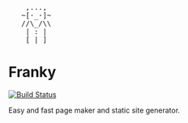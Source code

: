 <pre>
    ,...,
   ~[·_·]~
   //\_/\\
    | : |
    [_|_]
</pre>
# Franky

[![Build Status](https://travis-ci.org/franky-tool/franky-core.svg?branch=master)](https://travis-ci.org/franky-tool/franky-core)

Easy and fast page maker and static site generator.

